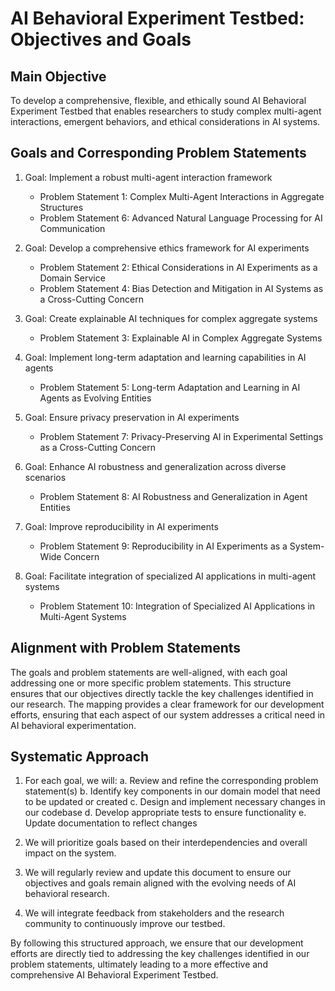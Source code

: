 # AI Behavioral Experiment Testbed: Objectives and Goals

## Main Objective

To develop a comprehensive, flexible, and ethically sound AI Behavioral Experiment Testbed that enables researchers to study complex multi-agent interactions, emergent behaviors, and ethical considerations in AI systems.

## Goals and Corresponding Problem Statements

1. Goal: Implement a robust multi-agent interaction framework
   - Problem Statement 1: Complex Multi-Agent Interactions in Aggregate Structures
   - Problem Statement 6: Advanced Natural Language Processing for AI Communication

2. Goal: Develop a comprehensive ethics framework for AI experiments
   - Problem Statement 2: Ethical Considerations in AI Experiments as a Domain Service
   - Problem Statement 4: Bias Detection and Mitigation in AI Systems as a Cross-Cutting Concern

3. Goal: Create explainable AI techniques for complex aggregate systems
   - Problem Statement 3: Explainable AI in Complex Aggregate Systems

4. Goal: Implement long-term adaptation and learning capabilities in AI agents
   - Problem Statement 5: Long-term Adaptation and Learning in AI Agents as Evolving Entities

5. Goal: Ensure privacy preservation in AI experiments
   - Problem Statement 7: Privacy-Preserving AI in Experimental Settings as a Cross-Cutting Concern

6. Goal: Enhance AI robustness and generalization across diverse scenarios
   - Problem Statement 8: AI Robustness and Generalization in Agent Entities

7. Goal: Improve reproducibility in AI experiments
   - Problem Statement 9: Reproducibility in AI Experiments as a System-Wide Concern

8. Goal: Facilitate integration of specialized AI applications in multi-agent systems
   - Problem Statement 10: Integration of Specialized AI Applications in Multi-Agent Systems

## Alignment with Problem Statements

The goals and problem statements are well-aligned, with each goal addressing one or more specific problem statements. This structure ensures that our objectives directly tackle the key challenges identified in our research. The mapping provides a clear framework for our development efforts, ensuring that each aspect of our system addresses a critical need in AI behavioral experimentation.

## Systematic Approach

1. For each goal, we will:
   a. Review and refine the corresponding problem statement(s)
   b. Identify key components in our domain model that need to be updated or created
   c. Design and implement necessary changes in our codebase
   d. Develop appropriate tests to ensure functionality
   e. Update documentation to reflect changes

2. We will prioritize goals based on their interdependencies and overall impact on the system.

3. We will regularly review and update this document to ensure our objectives and goals remain aligned with the evolving needs of AI behavioral research.

4. We will integrate feedback from stakeholders and the research community to continuously improve our testbed.

By following this structured approach, we ensure that our development efforts are directly tied to addressing the key challenges identified in our problem statements, ultimately leading to a more effective and comprehensive AI Behavioral Experiment Testbed.
